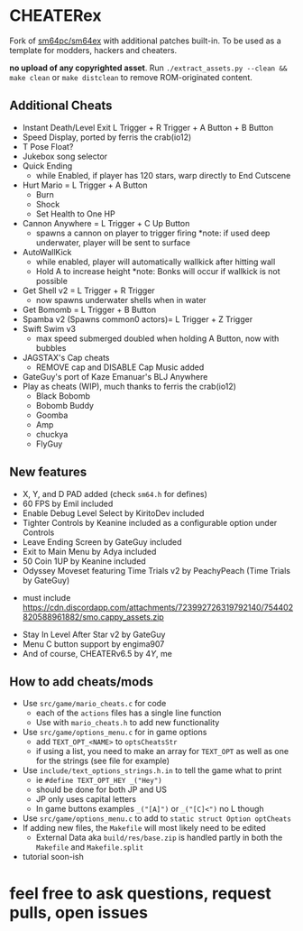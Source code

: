 # CHEATERex
Fork of [sm64pc/sm64ex](https://github.com/sm64pc/sm64ex) with additional patches built-in.
To be used as a template for modders, hackers and cheaters.

**no upload of any copyrighted asset**. 
Run `./extract_assets.py --clean && make clean` or `make distclean` to remove ROM-originated content.

## Additional Cheats
  * Instant Death/Level Exit L Trigger + R Trigger + A Button + B Button
  * Speed Display, ported by ferris the crab(io12)
  * T Pose Float?
  * Jukebox song selector
  * Quick Ending
    - while Enabled, if player has 120 stars, warp directly to End Cutscene
  * Hurt Mario = L Trigger + A Button
    - Burn
    - Shock
    - Set Health to One HP
  * Cannon Anywhere = L Trigger + C Up Button
    - spawns a cannon on player to trigger firing
    *note: if used deep underwater, player will be sent to surface
  * AutoWallKick
    - while enabled, player will automatically wallkick after hitting wall
    - Hold A to increase height
    *note: Bonks will occur if wallkick is not possible
  * Get Shell v2 = L Trigger + R Trigger
    - now spawns underwater shells when in water
  * Get Bomomb = L Trigger + B Button
  * Spamba v2 (Spawns common0 actors)= L Trigger + Z Trigger
  * Swift Swim v3
      - max speed submerged doubled when holding A Button, now with bubbles
  * JAGSTAX's Cap cheats
    - REMOVE cap and DISABLE Cap Music added
  * GateGuy's port of Kaze Emanuar's BLJ Anywhere
  * Play as cheats (WIP), much thanks to ferris the crab(io12)
    - Black Bobomb
    - Bobomb Buddy
    - Goomba
    - Amp
    - chuckya
    - FlyGuy

## New features
 * X, Y, and D PAD added (check `sm64.h` for defines)
 * 60 FPS by Emil included
 * Enable Debug Level Select by KiritoDev included
 * Tighter Controls by Keanine included as a configurable option under Controls
 * Leave Ending Screen by GateGuy included
 * Exit to Main Menu by Adya included
 * 50 Coin 1UP by Keanine included
 * Odyssey Moveset featuring Time Trials v2 by PeachyPeach (Time Trials by GateGuy)
  - must include https://cdn.discordapp.com/attachments/723992726319792140/754402820588961882/smo.cappy_assets.zip
 * Stay In Level After Star v2 by GateGuy
 * Menu C button support by engima907
 * And of course, CHEATERv6.5 by $4Y$, me

## How to add cheats/mods
 * Use `src/game/mario_cheats.c` for code
   - each of the `actions` files has a single line function
   - Use with `mario_cheats.h` to add new functionality
 * Use `src/game/options_menu.c` for in game options
   - add `TEXT_OPT_<NAME>` to `optsCheatsStr`
   - if using a list, you need to make an array for `TEXT_OPT`
     as well as one for the strings (see file for example)
 * Use `include/text_options_strings.h.in` to tell the game what to print
   - ie `#define TEXT_OPT_HEY _("Hey")`
   - should be done for both JP and US
   - JP only uses capital letters
   - In game buttons examples `_("[A]")` or `_("[C]<")` no L though
 * Use `src/game/options_menu.c` to add to `static struct Option optCheats`
 * If adding new files, the `Makefile` will most likely need to be edited
   - External Data aka `build/res/base.zip` is handled partly in both the `Makefile` and `Makefile.split`
 * tutorial soon-ish

# feel free to ask questions, request pulls, open issues

